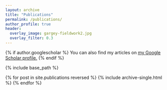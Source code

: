 ```yaml
---
layout: archive
title: "Publications"
permalink: /publications/
author_profile: true
header:
  overlay_image: gargey-fieldwork2.jpg
  overlay_filter: 0.3
---
```


{% if author.googlescholar %}
  You can also find my articles on <u><a href="{{author.googlescholar}}">my Google Scholar profile</a>.</u>
{% endif %}

{% include base_path %}

{% for post in site.publications reversed %}
  {% include archive-single.html %}
{% endfor %}

